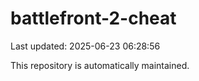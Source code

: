 # battlefront-2-cheat

Last updated: 2025-06-23 06:28:56

This repository is automatically maintained.
